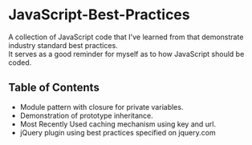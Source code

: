 JavaScript-Best-Practices
=========================

A collection of JavaScript code that I've learned from that demonstrate industry standard best practices.  
It serves as a good reminder for myself as to how JavaScript should be coded.

Table of Contents
----------------------
- Module pattern with closure for private variables.
- Demonstration of prototype inheritance.
- Most Recently Used caching mechanism using key and url.
- jQuery plugin using best practices specified on jquery.com
